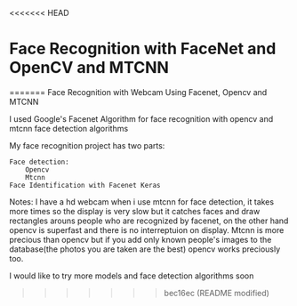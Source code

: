 <<<<<<< HEAD
# Face Recognition with FaceNet and OpenCV and MTCNN
=======
Face Recognition with Webcam Using Facenet, Opencv and MTCNN

I used Google's Facenet Algorithm for face recognition with opencv and mtcnn face detection algorithms

My face recognition project has two parts:

    Face detection:
        Opencv
        Mtcnn 
    Face Identification with Facenet Keras 

Notes:
I have a hd webcam when i use mtcnn for face detection, it takes more times so the display is very slow but it catches faces and draw rectangles arouns people who are recognized by facenet, on the other hand opencv is superfast and there is no interreptuion on display.
Mtcnn is more precious than opencv but if you add only known people's images to the database(the photos you are taken are the best) opencv works preciously too.

I would like to try more models and face detection algorithms soon
>>>>>>> bec16ec (README modified)
